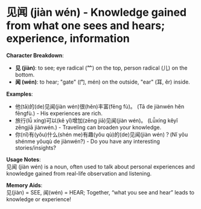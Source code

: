 # **见闻 (jiàn wén) - Knowledge gained from what one sees and hears; experience, information**

**Character Breakdown**:  
- **见 (jiàn)**: to see; eye radical (⺮) on the top, person radical (儿) on the bottom.  
- **闻 (wén)**: to hear; "gate" (门, mén) on the outside, "ear" (耳, ěr) inside.

**Examples**:  
- 他(tā)的(de)见闻(jiàn wén)很(hěn)丰富(fēng fù)。 (Tā de jiànwén hěn fēngfù.) - His experiences are rich.  
- 旅行(lǚ xíng)可以(kě yǐ)增加(zēng jiā)见闻(jiàn wén)。 (Lǚxíng kěyǐ zēngjiā jiànwén.) - Traveling can broaden your knowledge.  
- 你(nǐ)有(yǒu)什么(shén me)有趣(yǒu qù)的(de)见闻(jiàn wén)？(Nǐ yǒu shénme yǒuqù de jiànwén?) - Do you have any interesting stories/insights?

**Usage Notes**:  
见闻 (jiàn wén) is a noun, often used to talk about personal experiences and knowledge gained from real-life observation and listening.

**Memory Aids**:  
见(jiàn) = SEE, 闻(wén) = HEAR; Together, “what you see and hear” leads to knowledge or experience!
